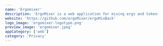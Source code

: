 ```yaml
---
name: 'Ergomixer'
description: 'ErgoMixer is a web application for mixing ergs and tokens based on Ergo platform. ErgoMixer is completely serverless; It only needs to connect to the explorer and a node (any node! no api_key is needed).'
website: 'https://github.com/ergoMixer/ergoMixBack'
logo_image: 'ergomixer-logotype.png'
preview_image: 'ergomixer.jpeg'
appCategory: ['web']
category: 'Privacy'
---
```


